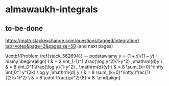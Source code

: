 # almawaukh-integrals

## to-be-done
https://math.stackexchange.com/questions/tagged/integration?tab=votes&page=2&pagesize=50 (and next pages)

\textbf{Problem \ref{stack_562694}} -- podstawiamy $y = (1+x) / (1-y)$ i mamy
\begin{align}
    I & = 2 \int_{-1}^1 \frac{\log y^2}{1-y^2} \,\mathrm{d}y \\
        & = 8 \int_0^1 \frac{\log y}{1-y^2} \, \mathrm{d}{y} \\
        & = 8 \sum_{k=0}^\infty \int_0^1 y^{2k} \log y \,\mathrm{d} y \\
        & = 8 \sum_{k=0}^\infty \frac{1}{(2k+1)^2} \\
        & = 8 \cdot \frac{\pi^2}{8} = 8.
\end{align}
